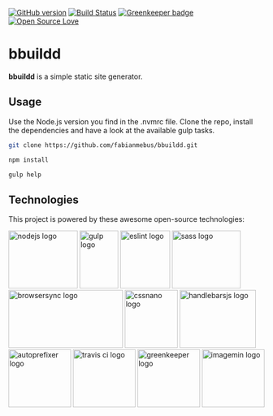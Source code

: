 [![GitHub version](https://badge.fury.io/gh/fabianmebus%2Fbbuildd.svg)](https://github.com/fabianmebus/bbuildd/releases)
[![Build Status](https://travis-ci.org/fabianmebus/bbuildd.svg?branch=master)](https://travis-ci.org/fabianmebus/bbuildd)
[![Greenkeeper badge](https://badges.greenkeeper.io/fabianmebus/bbuildd.svg)](https://greenkeeper.io/)
[![Open Source Love](https://badges.frapsoft.com/os/mit/mit.svg?v=103)](LICENSE.md)

# bbuildd

**bbuildd** is a simple static site generator.

## Usage

Use the Node.js version you find in the .nvmrc file.
Clone the repo, install the dependencies and have a look at the available gulp tasks.
```bash
git clone https://github.com/fabianmebus/bbuildd.git
```
```bash
npm install
```
```bash
gulp help
```

## Technologies

This project is powered by these awesome open-source technologies:

[<img src="https://fabianmebus.github.io/bbuildd/doc/images/node.svg" 
alt="nodejs logo" width="136" height="114">](https://nodejs.org)
[<img src="https://fabianmebus.github.io/bbuildd/doc/images/gulp.svg" 
alt="gulp logo" width="76" height="114">](http://gulpjs.com)
[<img src="https://fabianmebus.github.io/bbuildd/doc/images/esl.svg" 
alt="eslint logo" width="98" height="114">](http://eslint.org)
[<img src="https://fabianmebus.github.io/bbuildd/doc/images/sass.svg" 
alt="sass logo" width="135" height="114">](http://sass-lang.com)
[<img src="https://fabianmebus.github.io/bbuildd/doc/images/bs.svg" 
alt="browsersync logo" width="225" height="114">](https://www.browsersync.io)
[<img src="https://fabianmebus.github.io/bbuildd/doc/images/cn.svg" 
alt="cssnano logo" width="104" height="114">](http://cssnano.co)
[<img src="https://fabianmebus.github.io/bbuildd/doc/images/hb.svg" 
alt="handlebarsjs logo" width="150" height="114">](http://handlebarsjs.com)
[<img src="https://fabianmebus.github.io/bbuildd/doc/images/ap.svg" 
alt="autoprefixer logo" width="123" height="114">](https://github.com/postcss/autoprefixer)
[<img src="https://fabianmebus.github.io/bbuildd/doc/images/travis-ci.svg" 
alt="travis ci logo" width="123" height="114">](https://travis-ci.org/)
[<img src="https://fabianmebus.github.io/bbuildd/doc/images/greenkeeper.svg" 
alt="greenkeeper logo" width="123" height="114">](https://greenkeeper.io/)
[<img src="https://fabianmebus.github.io/bbuildd/doc/images/imagemin.png" 
alt="imagemin logo" width="123" height="114">](https://github.com/imagemin)




